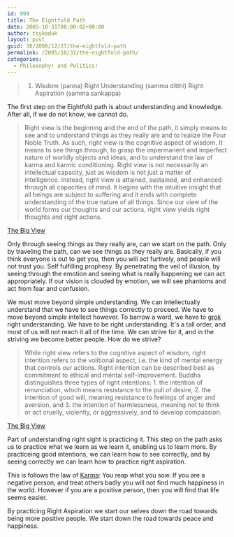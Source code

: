 ```yaml
---
id: 999
title: The Eightfold Path
date: 2005-10-31T08:00:02+00:00
author: tsykoduk
layout: post
guid: 30/2008/12/27/the-eightfold-path
permalink: /2005/10/31/the-eightfold-path/
categories:
  - Philosophy! and Politics!
---
```

> 1. Wisdom (panna)
> Right Understanding (samma ditthi)
> Right Aspiration (samma sankappa)

The first step on the Eightfold path is about understanding and knowledge. After all, if we do not know, we cannot do.

> Right view is the beginning and the end of the path, it simply means to see and to understand things as they really are and to realize the Four Noble Truth. As such, right view is the cognitive aspect of wisdom. It means to see things through, to grasp the impermanent and imperfect nature of worldly objects and ideas, and to understand the law of karma and karmic conditioning. Right view is not necessarily an intellectual capacity, just as wisdom is not just a matter of intelligence. Instead, right view is attained, sustained, and enhanced through all capacities of mind. It begins with the intuitive insight that all beings are subject to suffering and it ends with complete understanding of the true nature of all things. Since our view of the world forms our thoughts and our actions, right view yields right thoughts and right actions.

[The Big View](http://www.thebigview.com/buddhism/index.html)

Only through seeing things as they really are, can we start on the path. Only by traveling the path, can we see things as they really are. Basically, if you think everyone is out to get you, then you will act furtively, and people will not trust you. Self fulfilling prophesy. By penetrating the veil of illusion, by seeing through the emotion and seeing what is really happening we can act appropriately. If our vision is clouded by emotion, we will see phantoms and act from fear and confusion.

We must move beyond simple understanding. We can intellectually understand that we have to see things correctly to proceed. We have to move beyond simple intellect however. To barrow a word, we have to [grok](http://en.wikipedia.org/wiki/Grok) right understanding. We have to be right understanding. It's a tall order, and most of us will not reach it all of the time. We can strive for it, and in the striving we become better people. How do we strive?

> While right view refers to the cognitive aspect of wisdom, right intention refers to the volitional aspect, i.e. the kind of mental energy that controls our actions. Right intention can be described best as commitment to ethical and mental self-improvement. Buddha distinguishes three types of right intentions: 1. the intention of renunciation, which means resistance to the pull of desire, 2. the intention of good will, meaning resistance to feelings of anger and aversion, and 3. the intention of harmlessness, meaning not to think or act cruelly, violently, or aggressively, and to develop compassion.

[The Big View](http://www.thebigview.com/buddhism/index.html)

Part of understanding right sight is practicing it. This step on the path asks us to practice what we learn as we learn it, enabling us to learn more. By practiceing good intentions, we can learn how to see correctly, and by seeing correctly we can learn how to practice right aspiration.

This is follows the law of [Karma](http://en.wikipedia.org/wiki/Karma#Buddhism): You reap what you sow. If you are a negative person, and treat others badly you will not find much happiness in the world. However if you are a positive person, then you will find that life seems easier.

By practicing Right Aspiration we start our selves down the road towards being more positive people. We start down the road towards peace and happiness.